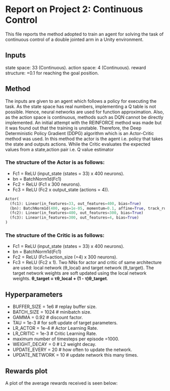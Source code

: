 # Report on Project 2: Continuous Control
This file reports the method adopted to train an agent for solving the task of continuous control of a double jointed arm in a Unity environment.

## Inputs
state space: 33 (Continuous).
action space: 4 (Continuous).
reward structure: +0.1 for reaching the goal position.


## Method
The inputs are given to an agent which follows a policy for executing the task.
As the state space has real numbers, implementing a Q table is not possible. Hence, neural networks are used for function approximation.
Also, as the action space is continuous, methods such as DQN cannot be directly implemented.
An initial attempt with the REINFORCE method was made but it was found out that the training is unstable.
Therefore, the Deep Deterministic Policy Gradient (DDPG) algorithm which is an Actor-Critic method was used.
In this method the actor is the agent i.e. policy that takes the state and outputs actions.
While the Critic evaluates the expected values from a state,action pair i.e. Q value estimator

### The structure of the Actor is as follows:
- Fc1 = ReLU (input_state (states = 33) x 400 neurons).
- bn  = BatchNorm1d(Fc1)
- Fc2 = ReLU (Fc1 x 300 neurons).
- Fc3 = ReLU (Fc2 x output_state (actions = 4)).
```python
Actor(
  (fc1): Linear(in_features=33, out_features=400, bias=True)
  (bn): BatchNorm1d(400, eps=1e-05, momentum=0.1, affine=True, track_running_stats=True)
  (fc2): Linear(in_features=400, out_features=300, bias=True)
  (fc3): Linear(in_features=300, out_features=4, bias=True)
)
```
### The structure of the Critic is as follows:
- Fc1 = ReLU (input_state (states = 33) x 400 neurons).
- bn  = BatchNorm1d(Fc1)
- Fc2 = ReLU (Fc1+action_size (=4) x 300 neurons).
- Fc3 = ReLU (Fc2 x 1).
Two NNs for actor and critic of same architecture are used: local network (θ_local) and target network (θ_target).
The target network weights are soft updated using the local network weights.
                    **θ_target = τθ_local + (1 - τ)θ_target**.
## Hyperparameters
- BUFFER_SIZE = 1e6 # replay buffer size.
- BATCH_SIZE = 1024 # minibatch size.
- GAMMA = 0.92 # discount factor.
- TAU = 1e-3 # for soft update of target parameters.
- LR_ACTOR = 1e-4 # Actor Learning Rate.
- LR_CRITIC = 1e-3 # Critic Learning Rate.
- maximum number of timesteps per episode =1000.
- WEIGHT_DECAY = 0 # L2 weight decay.
- UPDATE_EVERY = 20        # how often to update the network.
- UPDATE_NETWORK = 10      # update network this many times.
## Rewards plot
A plot of the average rewards received is seen below:
